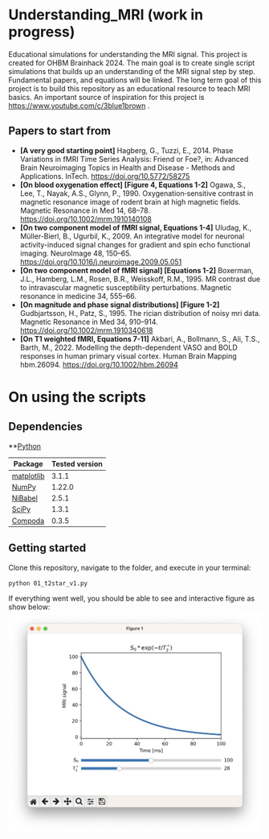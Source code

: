 # Understanding_MRI (work in progress)
Educational simulations for understanding the MRI signal. This project is created for OHBM Brainhack 2024. The main goal is to create single script simulations that builds up an understanding of the MRI signal step by step. Fundamental papers, and equations will be linked. The long term goal of this project is to build this repository as an educational resource to teach MRI basics. An important source of inspiration for this project is https://www.youtube.com/c/3blue1brown .

## Papers to start from
- **[A very good starting point]** Hagberg, G., Tuzzi, E., 2014. Phase Variations in fMRI Time Series Analysis: Friend or Foe?, in: Advanced Brain Neuroimaging Topics in Health and Disease - Methods and Applications. InTech. https://doi.org/10.5772/58275
- **[On blood oxygenation effect] [Figure 4, Equations 1-2]** Ogawa, S., Lee, T., Nayak, A.S., Glynn, P., 1990. Oxygenation‐sensitive contrast in magnetic resonance image of rodent brain at high magnetic fields. Magnetic Resonance in Med 14, 68–78. https://doi.org/10.1002/mrm.1910140108
- **[On two component model of fMRI signal, Equations 1-4]** Uludag, K., Müller-Bierl, B., Ugurbil, K., 2009. An integrative model for neuronal activity-induced signal changes for gradient and spin echo functional imaging. NeuroImage 48, 150–65. https://doi.org/10.1016/j.neuroimage.2009.05.051
- **[On two component model of fMRI signal] [Equations 1-2]** Boxerman, J.L., Hamberg, L.M., Rosen, B.R., Weisskoff, R.M., 1995. MR contrast due to intravascular magnetic susceptibility perturbations. Magnetic resonance in medicine 34, 555–66.
- **[On magnitude and phase signal distributions] [Figure 1-2]** Gudbjartsson, H., Patz, S., 1995. The rician distribution of noisy mri data. Magnetic Resonance in Med 34, 910–914. https://doi.org/10.1002/mrm.1910340618
- **[On T1 weighted fMRI, Equations 7-11]** Akbari, A., Bollmann, S., Ali, T.S., Barth, M., 2022. Modelling the depth-dependent VASO and BOLD responses in human primary visual cortex. Human Brain Mapping hbm.26094. https://doi.org/10.1002/hbm.26094


# On using the scripts
## Dependencies
**[Python](https://www.python.org/downloads/)

| Package                                        | Tested version |
|------------------------------------------------|----------------|
| [matplotlib](http://matplotlib.org/)           | 3.1.1          |
| [NumPy](http://www.numpy.org/)                 | 1.22.0         |
| [NiBabel](http://nipy.org/nibabel/)            | 2.5.1          |
| [SciPy](http://scipy.org/)                     | 1.3.1          |
| [Compoda](https://github.com/ofgulban/compoda) | 0.3.5          |

## Getting started
Clone this repository, navigate to the folder, and execute in your terminal:
```
python 01_t2star_v1.py
```

If everything went well, you should be able to see and interactive figure as show below:
<img src="visuals/01_t2star_v1.png"/>
